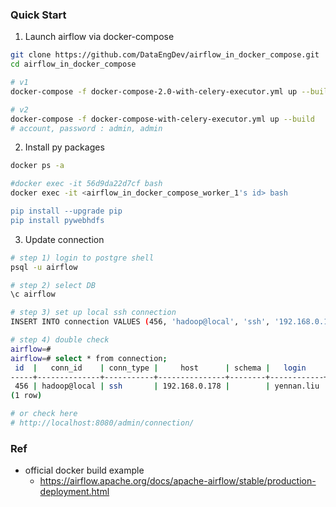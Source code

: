 ### Quick Start

1. Launch airflow via docker-compose
```bash
git clone https://github.com/DataEngDev/airflow_in_docker_compose.git
cd airflow_in_docker_compose

# v1
docker-compose -f docker-compose-2.0-with-celery-executor.yml up --buil

# v2
docker-compose -f docker-compose-with-celery-executor.yml up --build
# account, password : admin, admin
```

2. Install py packages
```bash
docker ps -a 

#docker exec -it 56d9da22d7cf bash
docker exec -it <airflow_in_docker_compose_worker_1's id> bash

pip install --upgrade pip
pip install pywebhdfs
```

3. Update connection
```bash
# step 1) login to postgre shell
psql -u airflow 

# step 2) select DB
\c airflow

# step 3) set up local ssh connection
INSERT INTO connection VALUES (456, 'hadoop@local', 'ssh', '192.168.0.178','','yennan.liu','<password>',22,'');

# step 4) double check
airflow=# 
airflow=# select * from connection;
 id  |   conn_id    | conn_type |     host      | schema |   login    |  password  | port | extra | is_encrypted | is_extra_encrypted 
-----+--------------+-----------+---------------+--------+------------+------------+------+-------+--------------+--------------------
 456 | hadoop@local | ssh       | 192.168.0.178 |        | yennan.liu | *** |   22 |       |              | 
(1 row)

# or check here 
# http://localhost:8080/admin/connection/
``` 


### Ref
- official docker build example
	- https://airflow.apache.org/docs/apache-airflow/stable/production-deployment.html